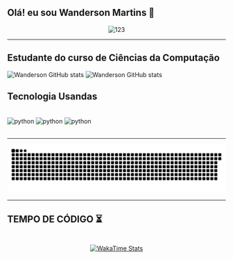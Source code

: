 <h2> Olá! eu sou Wanderson Martins 👋</h2>
<div align="center">
  <img src="https://github.com/Wanderson-Martins/Wanderson-Martins/assets/84239851/ded97cdf-04ab-40af-ad9d-ab7d118fd0ff" 
       alt="123" 
       style="width: 50%; max-width: 400px; height: auto;" />
</div>

_________________________________

<h2> Estudante do curso de Ciências da Computação </h2>

![Wanderson GitHub stats](https://github-readme-stats.vercel.app/api?username=Wanderson-Martins&theme=blue-green)
![Wanderson GitHub stats](https://github-readme-stats.vercel.app/api/top-langs/?username=Wanderson-Martins&theme=blue-green)<br>

<h2> Tecnologia Usandas </h2>
<div style="display: inline_block"></br>
<img align="center" alt="python" src= "https://img.shields.io/badge/Python-14354C?style=for-the-badge&logo=python&logoColor=white" />
<img align="center" alt="python" src= "https://img.shields.io/badge/MySQL-005C84?style=for-the-badge&logo=mysql&logoColor=white" />
<img align="center" alt="python" src= "https://img.shields.io/badge/Microsoft_Excel-217346?style=for-the-badge&logo=microsoft-excel&logoColor=white" />
</div></br>

_________________________________

![snake gif](https://github.com/Wanderson-Martins/Wanderson-Martins/blob/output/github-contribution-grid-snake.svg)

_________________________________

<h2>TEMPO DE CÓDIGO ⏳</h2>

<div style="display: flex; justify-content: center; align-items: center; padding: 20px;">
  <a href="https://wakatime.com">
    <img src="https://wakatime.com/share/@018efca6-9aea-4224-9c7b-71098e1d157b/2fd5aa29-b102-4f0f-916d-2f57b1af955d.png" 
         alt="WakaTime Stats" 
         style="width: 80%; max-width: 1000px;" />
  </a>
</div>




 


